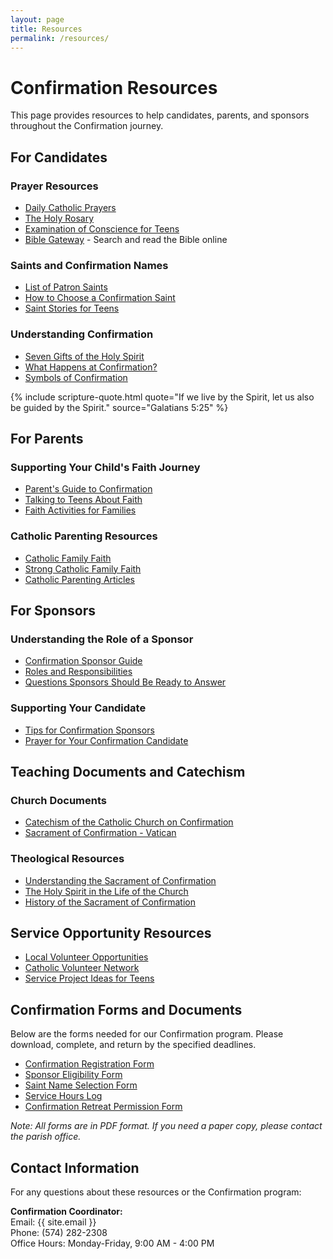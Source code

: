 ```yaml
---
layout: page
title: Resources
permalink: /resources/
---
```


# Confirmation Resources

This page provides resources to help candidates, parents, and sponsors throughout the Confirmation journey.

## For Candidates

### Prayer Resources
- [Daily Catholic Prayers](https://www.catholic.org/prayers/)
- [The Holy Rosary](https://www.usccb.org/how-to-pray-the-rosary)
- [Examination of Conscience for Teens](https://www.catholiceducation.org/en/religion-and-philosophy/spiritual-life/examination-of-conscience-for-teens.html)
- [Bible Gateway](https://www.biblegateway.com/) - Search and read the Bible online

### Saints and Confirmation Names
- [List of Patron Saints](https://lifeteen.com/blog/biggest-best-list-confirmation-saints-guys-girls/)
- [How to Choose a Confirmation Saint](https://lifeteen.com/blog/how-to-choose-a-confirmation-saint/)
- [Saint Stories for Teens](https://www.loyolapress.com/catholic-resources/saints/saints-stories-for-all-ages/saints-for-teens/)

### Understanding Confirmation
- [Seven Gifts of the Holy Spirit](https://www.loyolapress.com/catholic-resources/scripture-and-tradition/catholic-basics/catholic-beliefs-and-practices/the-seven-gifts-of-the-holy-spirit/)
- [What Happens at Confirmation?](https://www.catholic.com/tract/confirmation)
- [Symbols of Confirmation](https://www.catholicculture.org/culture/library/view.cfm?id=607)

{% include scripture-quote.html quote="If we live by the Spirit, let us also be guided by the Spirit." source="Galatians 5:25" %}

## For Parents

### Supporting Your Child's Faith Journey
- [Parent's Guide to Confirmation](https://www.catholicparents.org/confirmation-guide)
- [Talking to Teens About Faith](https://catholicparentsonline.org/talking-to-teens-about-faith/)
- [Faith Activities for Families](https://www.catholicicing.com/catholic-family-activities/)

### Catholic Parenting Resources
- [Catholic Family Faith](https://www.catholicfamilyfaith.org/)
- [Strong Catholic Family Faith](https://www.strongcatholicfamilyfaith.org/)
- [Catholic Parenting Articles](https://catholicparentsonline.org/articles/)

## For Sponsors

### Understanding the Role of a Sponsor
- [Confirmation Sponsor Guide](https://www.catholiccompany.com/magazine/confirmation-sponsor-guide-5923)
- [Roles and Responsibilities](https://www.catholiceducation.org/en/education/catholic-contributions/the-role-of-the-confirmation-sponsor.html)
- [Questions Sponsors Should Be Ready to Answer](https://www.catholicnewsagency.com/resources/sacraments/confirmation/5-questions-confirmation-sponsors-should-be-ready-to-answer)

### Supporting Your Candidate
- [Tips for Confirmation Sponsors](https://www.catholicnewsagency.com/resources/sacraments/confirmation/tips-for-confirmation-sponsors)
- [Prayer for Your Confirmation Candidate](https://www.loyolapress.com/catholic-resources/sacraments/confirmation/prayer-for-my-confirmation-candidate/)

## Teaching Documents and Catechism

### Church Documents
- [Catechism of the Catholic Church on Confirmation](https://www.vatican.va/archive/ENG0015/__P3T.HTM)
- [Sacrament of Confirmation - Vatican](http://www.vatican.va/content/john-paul-ii/en/audiences/1991/documents/hf_jp-ii_aud_19910926.html)

### Theological Resources
- [Understanding the Sacrament of Confirmation](https://www.usccb.org/beliefs-and-teachings/what-we-believe/sacraments/confirmation)
- [The Holy Spirit in the Life of the Church](https://www.catholic.org/prayers/prayer.php?p=734)
- [History of the Sacrament of Confirmation](https://www.newadvent.org/cathen/04215b.htm)

## Service Opportunity Resources
- [Local Volunteer Opportunities](https://www.volunteermatch.org/)
- [Catholic Volunteer Network](https://catholicvolunteernetwork.org/)
- [Service Project Ideas for Teens](https://www.catholicdigest.com/faith/spirituality/25-service-project-ideas-for-teens/)

## Confirmation Forms and Documents
Below are the forms needed for our Confirmation program. Please download, complete, and return by the specified deadlines.

- [Confirmation Registration Form](/assets/forms/confirmation-registration.pdf)
- [Sponsor Eligibility Form](/assets/forms/sponsor-eligibility.pdf)
- [Saint Name Selection Form](/assets/forms/saint-name-selection.pdf)
- [Service Hours Log](/assets/forms/service-hours-log.pdf)
- [Confirmation Retreat Permission Form](/assets/forms/retreat-permission.pdf)

*Note: All forms are in PDF format. If you need a paper copy, please contact the parish office.*

## Contact Information

For any questions about these resources or the Confirmation program:

**Confirmation Coordinator:**  
Email: {{ site.email }}  
Phone: (574) 282-2308  
Office Hours: Monday-Friday, 9:00 AM - 4:00 PM
